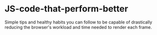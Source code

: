 # JS-code-that-perform-better
Simple tips and healthy habits you can follow to be capable of drastically reducing the browser's workload and time needed to render each frame.
